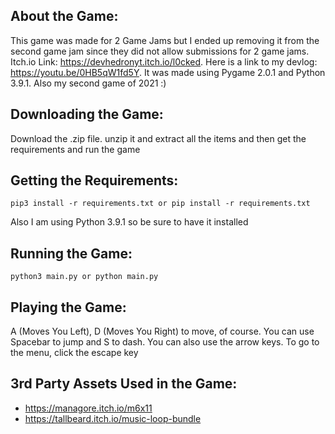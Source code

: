 ## About the Game:
This game was made for 2 Game Jams but I ended up removing it from the second game jam since they did not allow submissions for 2 game jams. Itch.io Link: https://devhedronyt.itch.io/l0cked. Here is a link to my devlog: https://youtu.be/0HB5qW1fd5Y. It was made using Pygame 2.0.1 and Python 3.9.1. Also my second game of 2021 :)

## Downloading the Game:
Download the .zip file. unzip it and extract all the items and then get the requirements and run the game

## Getting the Requirements:

```
pip3 install -r requirements.txt or pip install -r requirements.txt
```

Also I am using Python 3.9.1 so be sure to have it installed

## Running the Game:

```
python3 main.py or python main.py
```

## Playing the Game:

A (Moves You Left), D (Moves You Right) to move, of course. You can use Spacebar to jump and S to dash. You can also use the arrow keys. To go to the menu, click the escape key

## 3rd Party Assets Used in the Game:

- https://managore.itch.io/m6x11
- https://tallbeard.itch.io/music-loop-bundle
